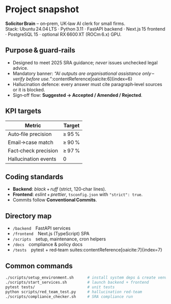 # Project snapshot
**Solicitor Brain** – on‑prem, UK‑law AI clerk for small firms.  
Stack: Ubuntu 24.04 LTS · Python 3.11 · FastAPI backend · Next.js 15 frontend · PostgreSQL 15 · optional RX 6600 XT (ROCm 6.x) GPU.

## Purpose & guard‑rails
- Designed to meet 2025 SRA guidance; *never* issues unchecked legal advice.  
- Mandatory banner: *“AI outputs are organisational assistance only – verify before use.”*:contentReference[oaicite:6]{index=6}  
- Hallucination defence: every answer must cite paragraph‑level sources or it is blocked.  
- Sign‑off flow: **Suggested → Accepted / Amended / Rejected**.

## KPI targets
| Metric | Target |
|--------|--------|
| Auto‑file precision | ≥ 95 % |
| Email→case match | ≥ 90 % |
| Fact‑check precision | ≥ 97 % |
| Hallucination events | 0 |

## Coding standards
- **Backend**: *black* + *ruff* (strict, 120‑char lines).  
- **Frontend**: *eslint* + *prettier*, `tsconfig.json` with `"strict": true`.  
- Commits follow **Conventional Commits**.

## Directory map
- `/backend` FastAPI services  
- `/frontend` Next.js (TypeScript) SPA  
- `/scripts` setup, maintenance, cron helpers  
- `/docs` compliance & policy docs  
- `/tests` pytest + red‑team suites:contentReference[oaicite:7]{index=7}  

## Common commands
```bash
./scripts/setup_environment.sh      # install system deps & create venv
./scripts/start_services.sh         # launch backend + frontend
pytest tests/                       # unit tests
python scripts/red_team_test.py     # hallucination red‑team
./scripts/compliance_checker.sh     # SRA compliance run

